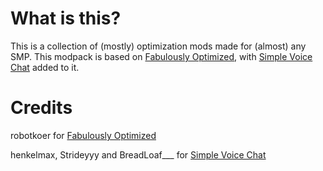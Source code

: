 # What is this?
This is a collection of (mostly) optimization mods made for (almost) any SMP. This modpack is based on [Fabulously Optimized](https://www.curseforge.com/minecraft/modpacks/fabulously-optimized/), with [Simple Voice Chat](https://www.curseforge.com/minecraft/mc-mods/simple-voice-chat/) added to it.
# Credits
robotkoer for [Fabulously Optimized](https://www.curseforge.com/minecraft/modpacks/fabulously-optimized/)

henkelmax, Strideyyy and BreadLoaf___ for [Simple Voice Chat](https://www.curseforge.com/minecraft/mc-mods/simple-voice-chat/)

